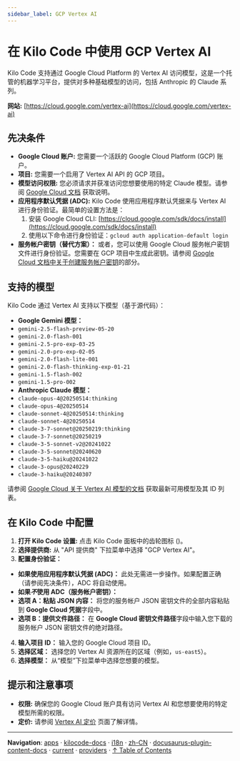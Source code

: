 ```yaml
---
sidebar_label: GCP Vertex AI
---
```


# 在 Kilo Code 中使用 GCP Vertex AI

Kilo Code 支持通过 Google Cloud Platform 的 Vertex AI 访问模型，这是一个托管的机器学习平台，提供对多种基础模型的访问，包括 Anthropic 的 Claude 系列。

**网站:** [https://cloud.google.com/vertex-ai](https://cloud.google.com/vertex-ai)

## 先决条件

- **Google Cloud 账户:** 您需要一个活跃的 Google Cloud Platform (GCP) 账户。
- **项目:** 您需要一个启用了 Vertex AI API 的 GCP 项目。
- **模型访问权限:** 您必须请求并获准访问您想要使用的特定 Claude 模型。请参阅 [Google Cloud 文档](https://cloud.google.com/vertex-ai/generative-ai/docs/partner-models/use-claude#before_you_begin) 获取说明。
- **应用程序默认凭据 (ADC):** Kilo Code 使用应用程序默认凭据来与 Vertex AI 进行身份验证。最简单的设置方法是：
    1.  安装 Google Cloud CLI: [https://cloud.google.com/sdk/docs/install](https://cloud.google.com/sdk/docs/install)
    2.  使用以下命令进行身份验证：`gcloud auth application-default login`
- **服务帐户密钥（替代方案）：** 或者，您可以使用 Google Cloud 服务帐户密钥文件进行身份验证。您需要在 GCP 项目中生成此密钥。请参阅 [Google Cloud 文档中关于创建服务帐户密钥](https://cloud.google.com/iam/docs/creating-managing-service-account-keys)的部分。

## 支持的模型

Kilo Code 通过 Vertex AI 支持以下模型（基于源代码）：

- **Google Gemini 模型：**
- `gemini-2.5-flash-preview-05-20`
- `gemini-2.0-flash-001`
- `gemini-2.5-pro-exp-03-25`
- `gemini-2.0-pro-exp-02-05`
- `gemini-2.0-flash-lite-001`
- `gemini-2.0-flash-thinking-exp-01-21`
- `gemini-1.5-flash-002`
- `gemini-1.5-pro-002`
- **Anthropic Claude 模型：**
- `claude-opus-4@20250514:thinking`
- `claude-opus-4@20250514`
- `claude-sonnet-4@20250514:thinking`
- `claude-sonnet-4@20250514`
- `claude-3-7-sonnet@20250219:thinking`
- `claude-3-7-sonnet@20250219`
- `claude-3-5-sonnet-v2@20241022`
- `claude-3-5-sonnet@20240620`
- `claude-3-5-haiku@20241022`
- `claude-3-opus@20240229`
- `claude-3-haiku@20240307`

请参阅 [Google Cloud 关于 Vertex AI 模型的文档](https://cloud.google.com极客/vertex-ai/generative-ai/docs/learn/models) 获取最新可用模型及其 ID 列表。

## 在 Kilo Code 中配置

1.  **打开 Kilo Code 设置:** 点击 Kilo Code 面板中的齿轮图标 (<Codicon name="gear" />)。
2.  **选择提供商:** 从 "API 提供商" 下拉菜单中选择 "GCP Vertex AI"。
3.  **配置身份验证：**

- **如果使用应用程序默认凭据 (ADC)：** 此处无需进一步操作。如果配置正确（请参阅先决条件），ADC 将自动使用。
- **如果*不*使用 ADC（服务帐户密钥）：**
- **选项 A：粘贴 JSON 内容：** 将您的服务帐户 JSON 密钥文件的全部内容粘贴到 **Google Cloud 凭据**字段中。
- **选项 B：提供文件路径：** 在 **Google Cloud 密钥文件路径**字段中输入您下载的服务帐户 JSON 密钥文件的绝对路径。

4.  **输入项目 ID：** 输入您的 Google Cloud 项目 ID。
5.  **选择区域：** 选择您的 Vertex AI 资源所在的区域（例如，`us-east5`）。
6.  **选择模型：** 从“模型”下拉菜单中选择您想要的模型。

## 提示和注意事项

- **权限:** 确保您的 Google Cloud 账户具有访问 Vertex AI 和您想要使用的特定模型所需的权限。
- **定价:** 请参阅 [Vertex AI 定价](https://cloud.google.com/vertex-ai/pricing) 页面了解详情。

---

**Navigation**: [apps](../../../../../../../apps/) · [kilocode-docs](../../../../../../apps/kilocode-docs/) · [i18n](../../../../../apps/kilocode-docs/i18n/) · [zh-CN](../../../../apps/kilocode-docs/i18n/zh-CN/) · [docusaurus-plugin-content-docs](../../../apps/kilocode-docs/i18n/zh-CN/docusaurus-plugin-content-docs/) · [current](../../apps/kilocode-docs/i18n/zh-CN/docusaurus-plugin-content-docs/current/) · [providers](../apps/kilocode-docs/i18n/zh-CN/docusaurus-plugin-content-docs/current/providers/) · [↑ Table of Contents](#vertex)
